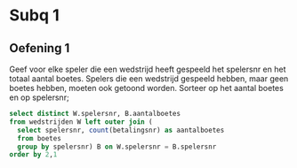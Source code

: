 # Subq 1

## Oefening 1

Geef voor elke speler die een wedstrijd heeft gespeeld het spelersnr en het totaal aantal boetes. Spelers die een wedstrijd gespeeld hebben, maar geen boetes hebben, moeten ook getoond worden.
Sorteer op het aantal boetes en op spelersnr;

```SQL
select distinct W.spelersnr, B.aantalboetes
from wedstrijden W left outer join (
  select spelersnr, count(betalingsnr) as aantalboetes
  from boetes
  group by spelersnr) B on W.spelersnr = B.spelersnr
order by 2,1
```